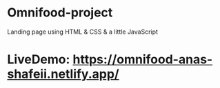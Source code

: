 # Omnifood-project
Landing page using HTML &amp; CSS &amp; a little JavaScript

# LiveDemo: https://omnifood-anas-shafeii.netlify.app/
